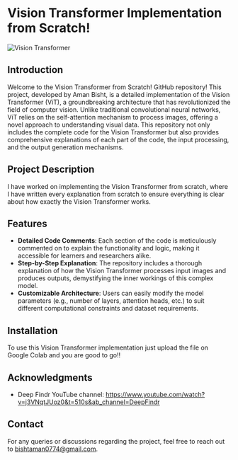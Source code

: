 # Vision Transformer Implementation from Scratch!
![Vision Transformer](https://github.com/Amanbisht774/Vision-Transformer-From-Scratch/assets/41383403/e9dbae92-645b-4dce-87c6-f75a9571af04)

## Introduction
Welcome to the Vision Transformer from Scratch! GitHub repository! This project, developed by Aman Bisht, is a detailed implementation of the Vision Transformer (ViT), a groundbreaking architecture that has revolutionized the field of computer vision. Unlike traditional convolutional neural networks, ViT relies on the self-attention mechanism to process images, offering a novel approach to understanding visual data. This repository not only includes the complete code for the Vision Transformer but also provides comprehensive explanations of each part of the code, the input processing, and the output generation mechanisms.

## Project Description
I have worked on implementing the Vision Transformer from scratch, where I have written every explanation from scratch to ensure everything is clear about how exactly the Vision Transformer works.

## Features
- **Detailed Code Comments**: Each section of the code is meticulously commented on to explain the functionality and logic, making it accessible for learners and researchers alike.
- **Step-by-Step Explanation**: The repository includes a thorough explanation of how the Vision Transformer processes input images and produces outputs, demystifying the inner workings of this complex model.
- **Customizable Architecture**: Users can easily modify the model parameters (e.g., number of layers, attention heads, etc.) to suit different computational constraints and dataset requirements.
  
## Installation
To use this Vision Transformer implementation just upload the file on Google Colab and you are good to go!!

## Acknowledgments
- Deep Findr YouTube channel: https://www.youtube.com/watch?v=j3VNqtJUoz0&t=510s&ab_channel=DeepFindr

## Contact
For any queries or discussions regarding the project, feel free to reach out to bishtaman0774@gmail.com.
